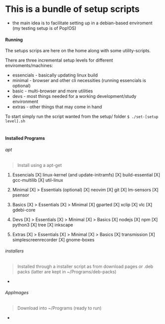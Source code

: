 # This is a bundle of setup scripts

- the main idea is to facilitate setting up in a debian-based enviroment (my testing setup is of Pop!OS)

#### Running

The setups scrips are here on the home along with some utility-scripts.

There are three incremental setup levels for different enviroments/machines:
 * essencials - basically updating linux build
 * minimal    - browser and other cli necessities (running essencials is optional)
 * basic      - multi-browser and more utilities
 * devs       - most things needed for a working development/study environment
 * extras     - other things that may come in hand

To start simply run the script wanted from the setup/ folder
```$ ./set-[setup level].sh```

#

#### Installed Programs

###### apt
> Install using a apt-get
 1. Essencials
    [X] linux-kernel (and update-initramfs)
    [X] build-essential
    [X] gcc-multilib
    [X] util-linux

 2. Minimal
    [X] > Essentials (optional)
    [X] neovim
    [X] git
    [X] lm-sensors
    [X] psensor

 3. Basics
    [X] > Essentials
    [X] > Minimal
    [X] gparted
    [X] xclip
    [X] vlc
    [X] gdebi-core

 4. Devs
    [X] > Essentials
    [X] > Minimal 
    [X] > Basics
    [X] nodejs
    [X] npm 
    [X] python3
    [X] tree
    [X] inkscape

 5. Extras
    [X] > Essentials
    [X] > Minimal 
    [X] > Basics
    [X] transmission
    [X] simplescreenrecorder
    [X] gnome-boxes


###### installers
> Installed through a installer script as from download pages or .deb packs (latter are kept in ~/Programs/deb-packs)
 * 

###### AppImages
> Download into ~/Programs (ready to run)
 * 

